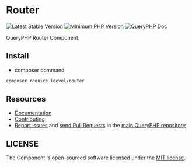 Router
=================

[![Latest Stable Version](http://img.shields.io/packagist/v/leevel/router.svg)](https://packagist.org/packages/leevel/router)
<a href="https://php.net"><img src="https://img.shields.io/badge/php-%3E%3D%208.1.0-8892BF.svg" alt="Minimum PHP Version"></a>
[![QueryPHP Doc](https://img.shields.io/badge/docs-passing-green.svg?maxAge=2592000)](https://www.queryphp.com/docs/)

QueryPHP Router Component.

## Install

- composer command

```bash
composer require leevel/router
```

Resources
---------

  * [Documentation](https://www.queryphp.com/docs/router/)
  * [Contributing](https://www.queryphp.com/docs/developer/)
  * [Report issues](https://github.com/hunzhiwange/framework/issues) and
    [send Pull Requests](https://github.com/hunzhiwange/framework/pulls)
    in the [main QueryPHP repository](https://github.com/hunzhiwange/framework)

## LICENSE

The Component is open-sourced software licensed under the [MIT license](LICENSE).